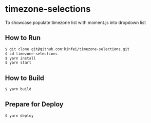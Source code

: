 # timezone-selections

To showcase populate timezone list with moment.js into dropdown list

## How to Run

```bash
$ git clone git@github.com:kinfei/timezone-selections.git
$ cd timezone-selections
$ yarn install
$ yarn start
```

## How to Build

```bash
$ yarn build
```

## Prepare for Deploy

```bash
$ yarn deploy
```

